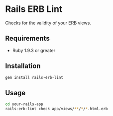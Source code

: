 # Rails ERB Lint

Checks for the validity of your ERB views.

## Requirements

* Ruby 1.9.3 or greater

## Installation

```bash
gem install rails-erb-lint
```

## Usage

```bash
cd your-rails-app
rails-erb-lint check app/views/**/*/*.html.erb
```

